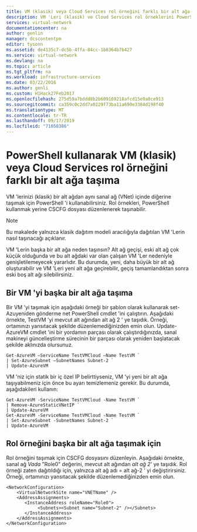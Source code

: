 ```yaml
---
title: VM (klasik) veya Cloud Services rol örneğini farklı bir alt ağa taşıma-Azure PowerShell | Microsoft Docs
description: VM 'Leri (klasik) ve Cloud Services rol örneklerini PowerShell kullanarak farklı bir alt ağa taşımayı öğrenin.
services: virtual-network
documentationcenter: na
author: genlin
manager: dcscontentpm
editor: tysonn
ms.assetid: de4135c7-dc5b-4ffa-84cc-1b8364b7b427
ms.service: virtual-network
ms.devlang: na
ms.topic: article
ms.tgt_pltfrm: na
ms.workload: infrastructure-services
ms.date: 03/22/2016
ms.author: genli
ms.custom: H1Hack27Feb2017
ms.openlocfilehash: 275d59a7bddd8b2b609169218afcd15e9a0ce913
ms.sourcegitcommit: ca359c0c2dd7a0229f73ba11a690e3384d198f40
ms.translationtype: MT
ms.contentlocale: tr-TR
ms.lasthandoff: 09/17/2019
ms.locfileid: "71058386"
---
```

# <a name="move-a-vm-classic-or-cloud-services-role-instance-to-a-different-subnet-using-powershell"></a>PowerShell kullanarak VM (klasik) veya Cloud Services rol örneğini farklı bir alt ağa taşıma
VM 'lerinizi (klasik) bir alt ağdan aynı sanal ağ (VNet) içinde diğerine taşımak için PowerShell 'i kullanabilirsiniz. Rol örnekleri, PowerShell kullanmak yerine CSCFG dosyası düzenlenerek taşınabilir.

> [!NOTE]
> Bu makalede yalnızca klasik dağıtım modeli aracılığıyla dağıtılan VM 'Lerin nasıl taşınacağı açıklanır.
> 
> 

VM 'Lerin başka bir alt ağa neden taşınsın? Alt ağ geçişi, eski alt ağ çok küçük olduğunda ve bu alt ağdaki var olan çalışan VM 'Ler nedeniyle genişletilemeyecek yararlıdır. Bu durumda, yeni, daha büyük bir alt ağ oluşturabilir ve VM 'Leri yeni alt ağa geçirebilir, geçiş tamamlandıktan sonra eski boş alt ağı silebilirsiniz.

## <a name="how-to-move-a-vm-to-another-subnet"></a>Bir VM 'yi başka bir alt ağa taşıma
Bir VM 'yi taşımak için aşağıdaki örneği bir şablon olarak kullanarak set-Azuyeniden gönderme net PowerShell cmdlet 'ini çalıştırın. Aşağıdaki örnekte, TestVM 'yi mevcut alt ağından alt ağ 2 ' ye taşıdık. Örneği, ortamınızı yansıtacak şekilde düzenlemediğinizden emin olun. Update-AzureVM cmdlet 'ini bir yordamın parçası olarak çalıştırdığınızda, sanal makineyi güncelleştirme sürecinin bir parçası olarak yeniden başlatacak şekilde aklınızda olursunuz.

    Get-AzureVM –ServiceName TestVMCloud –Name TestVM `
    | Set-AzureSubnet –SubnetNames Subnet-2 `
    | Update-AzureVM

VM 'niz için statik bir iç özel IP belirttiyseniz, VM 'yi yeni bir alt ağa taşıyabilmeniz için önce bu ayarı temizlemeniz gerekir. Bu durumda, aşağıdakileri kullanın:

    Get-AzureVM -ServiceName TestVMCloud -Name TestVM `
    | Remove-AzureStaticVNetIP `
    | Update-AzureVM
    Get-AzureVM -ServiceName TestVMCloud -Name TestVM `
    | Set-AzureSubnet -SubnetNames Subnet-2 `
    | Update-AzureVM

## <a name="to-move-a-role-instance-to-another-subnet"></a>Rol örneğini başka bir alt ağa taşımak için
Rol örneğini taşımak için CSCFG dosyasını düzenleyin. Aşağıdaki örnekte, sanal ağ *Vada* "Role0" değerini, mevcut alt ağından *alt ağ 2*' ye taşıdık. Rol örneği zaten dağıtıldığı için, yalnızca alt ağ adı = alt ağ-2 ' yi değiştirirsiniz. Örneği, ortamınızı yansıtacak şekilde düzenlemediğinizden emin olun.

    <NetworkConfiguration>
        <VirtualNetworkSite name="VNETName" />
        <AddressAssignments>
           <InstanceAddress roleName="Role0">
                <Subnets><Subnet name="Subnet-2" /></Subnets>
           </InstanceAddress>
        </AddressAssignments>
    </NetworkConfiguration> 

